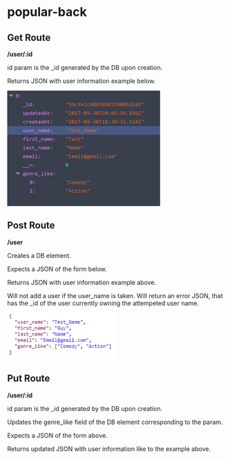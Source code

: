 # popular-back

## Get Route

**/user/:id**

id param is the _id generated by the DB upon creation.

Returns JSON with user information example below.

![Alt text](/READMEImages/ExampleReturnJSON.PNG?raw=true "ExampleReturnJSON")

## Post Route

**/user**

Creates a DB element.

Expects a JSON of the form below.

Returns JSON with user information example above.

Will not add a user if the user_name is taken. Will return an error JSON, that has the _id of the user currently owning the attempeted user name.

![Alt text](/READMEImages/ExampleSendJSON.PNG?raw=true "ExampleSendJSON")

## Put Route

**/user/:id**

id param is the _id generated by the DB upon creation.

Updates the genre_like field of the DB element corresponding to the param.

Expects a JSON of the form above.

Returns updated JSON with user information like to the example above.

